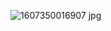 ![1607350016907 jpg](https://github.com/xiaocheng10/xiaocheng10.github.io/blob/master/image/1607350016907.jpg)
